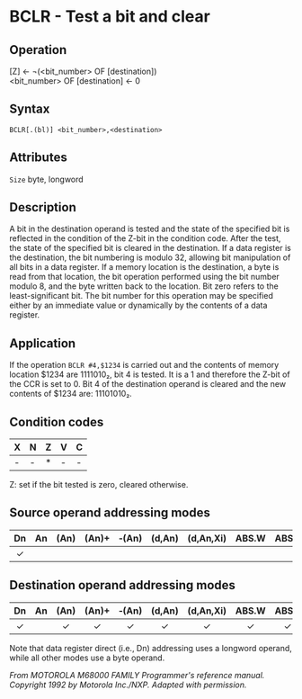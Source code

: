 # BCLR - Test a bit and clear

## Operation
[Z] ← ¬(\<bit_number\> OF [destination])<br/>
\<bit_number\> OF [destination] ← 0

## Syntax
```assembly
BCLR[.(bl)] <bit_number>,<destination>
```

## Attributes
`Size` byte, longword

## Description
A bit in the destination operand is tested and the state of the specified bit is reflected in the condition of the Z-bit in the condition code. After the test, the state of the specified bit is cleared in the destination. If a data register is the destination, the bit numbering is modulo 32, allowing bit manipulation of all bits in a data register. If a memory location is the destination, a byte is read from that location, the bit operation performed using the bit number modulo 8, and the byte written back to the location. Bit zero refers to the least-significant bit. The bit number for this operation may be specified either by an immediate value or dynamically by the contents of a data register.

## Application
If the operation `BCLR #4,$1234` is carried out and the contents of memory location $1234 are 1111010₂, bit 4 is tested. It is a 1 and therefore the Z-bit of the CCR is set to 0. Bit 4 of the destination operand is cleared and the new contents of $1234 are: 11101010₂.

## Condition codes
|X|N|Z|V|C|
|--|--|--|--|--|
|-|-|*|-|-|

Z: set if the bit tested is zero, cleared otherwise.

## Source operand addressing modes
|Dn|An|(An)|(An)+|&#x2011;(An)|(d,An)|(d,An,Xi)|ABS.W|ABS.L|(d,PC)|(d,PC,Xn)|imm|
|:-:|:-:|:-:|:-:|:-:|:-:|:-:|:-:|:-:|:-:|:-:|:-:|
|✓|||||||||||✓|

## Destination operand addressing modes
|Dn|An|(An)|(An)+|&#x2011;(An)|(d,An)|(d,An,Xi)|ABS.W|ABS.L|(d,PC)|(d,PC,Xn)|imm|
|:-:|:-:|:-:|:-:|:-:|:-:|:-:|:-:|:-:|:-:|:-:|:-:|
|✓||✓|✓|✓|✓|✓|✓|✓||||

Note that data register direct (i.e., Dn) addressing uses a longword operand, while all other modes use a byte operand.

*From MOTOROLA M68000 FAMILY Programmer's reference manual. Copyright 1992 by Motorola Inc./NXP. Adapted with permission.*